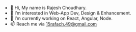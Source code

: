 - 👋 Hi, My name is Rajesh Choudhary.
- 👀 I’m interested in Web-App Dev, Design & Enhancement.
- 🌱 I’m currently working on React, Angular, Node.
- 📫 Reach me via 15rafach.49@gmail.com

<!---
RajeshCh17/RajeshCh17 is a ✨ special ✨ repository because its `README.md` (this file) appears on your GitHub profile.
You can click the Preview link to take a look at your changes.
--->
